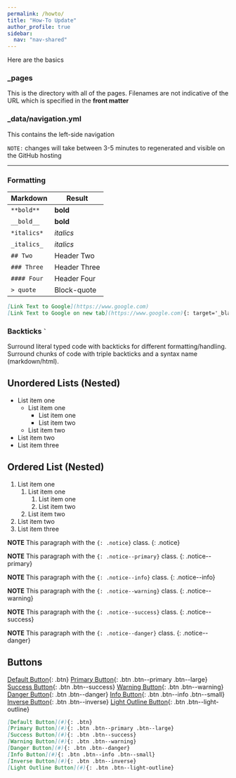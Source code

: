 ```yaml
---
permalink: /howto/
title: "How-To Update"
author_profile: true
sidebar:
  nav: "nav-shared"
---
```


Here are the basics

### _pages

This is the directory with all of the pages. Filenames are not indicative of the URL which is specified in the **front matter**

### _data/navigation.yml

This contains the left-side navigation

`NOTE:` changes will take between 3-5 minutes to regenerated and visible on the GitHub hosting

<hr color='#a00'>

### Formatting


| Markdown      | Result      |
| --------      | -----       |
| `**bold**`    | **bold**    |
| `__bold__`    | __bold__    |
| `*italics*`   | *italics*   |
| `_italics_`   | _italics_   |
| `## Two`      | Header Two  |
| `### Three`   | Header Three  |
| `#### Four`   | Header Four  |
| ` > quote `   | Block-quote |

```markdown
[Link Text to Google](https://www.google.com)
[Link Text to Google on new tab](https://www.google.com){: target='_blank'}

```

### Backticks `` ` ``

Surround literal typed code with backticks for different formatting/handling.
Surround chunks of code with triple backticks and a syntax name (markdown/html).


## Unordered Lists (Nested)

  * List item one 
      * List item one 
          * List item one
          * List item two
      * List item two
  * List item two
  * List item three

## Ordered List (Nested)

  1. List item one 
      1. List item one 
          1. List item one
          2. List item two
      2. List item two
  2. List item two
  3. List item three

**NOTE** This paragraph with the `{: .notice}` class.
{: .notice}

**NOTE** This paragraph with the `{: .notice--primary}` class.
{: .notice--primary}

**NOTE** This paragraph with the `{: .notice--info}` class.
{: .notice--info}

**NOTE** This paragraph with the `{: .notice--warning}` class.
{: .notice--warning}

**NOTE** This paragraph with the `{: .notice--success}` class.
{: .notice--success}

**NOTE** This paragraph with the `{: .notice--danger}` class.
{: .notice--danger}


## Buttons

[Default Button](#){: .btn}
[Primary Button](#){: .btn .btn--primary .btn--large}
[Success Button](#){: .btn .btn--success}
[Warning Button](#){: .btn .btn--warning}
[Danger Button](#){: .btn .btn--danger}
[Info Button](#){: .btn .btn--info .btn--small}
[Inverse Button](#){: .btn .btn--inverse}
[Light Outline Button](#){: .btn .btn--light-outline}

```markdown
[Default Button](#){: .btn}
[Primary Button](#){: .btn .btn--primary .btn--large}
[Success Button](#){: .btn .btn--success}
[Warning Button](#){: .btn .btn--warning}
[Danger Button](#){: .btn .btn--danger}
[Info Button](#){: .btn .btn--info .btn--small}
[Inverse Button](#){: .btn .btn--inverse}
[Light Outline Button](#){: .btn .btn--light-outline}
```


